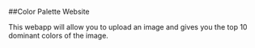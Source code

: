 ##Color Palette Website

This webapp will allow you to upload an image and gives you the top 10 dominant colors of the image.
